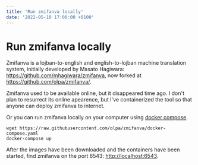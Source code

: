 ```yaml
---
title: 'Run zmifanva locally'
date: '2022-05-10 17:00:00 +0100'
---
```


# Run zmifanva locally

Zmifanva is a lojban-to-english and english-to-lojban machine translation system, initially developed by Masato Hagiwara: <https://github.com/mhagiwara/zmifanva>, now forked at <https://github.com/olpa/zmifanva/>.

Zmifanva used to be available online, but it disappeared time ago. I don't plan to resurrect its online apearence, but I've containerized the tool so that anyone can deploy zmifanva to internet.

Or you can run zmifanva locally on your computer using [docker compose](TODO).

```
wget https://raw.githubusercontent.com/olpa/zmifanva/docker-compose.yaml
docker-compose up
```

After the images have been downloaded and the containers have been started, find zmifanva on the port 6543: <http://localhost:6543>.
